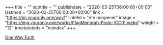 +++
title = ""
subtitle = ""
publishdate = "2020-03-25T06:00:00+00:00"
lastmod = "2020-03-25T06:00:00+00:00"
link = "https://im.youronly.one/way/"
linkRel = "me noopener"
image = "https://img.youronly.one/works/FlagMenorah-Proto-(CC0).webp"
weight = "12"
#metarobots = "noindex"
+++

[One Way Faith](https://im.youronly.one/way/ "One Way Faith")
